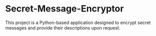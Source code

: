 # Secret-Message-Encryptor
This project is a Python-based application designed to encrypt secret messages and provide their descriptions upon request.
